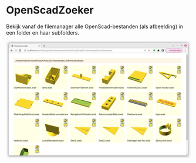 # OpenScadZoeker
Bekijk vanaf de filemanager alle OpenScad-bestanden (als afbeelding) in een folder en haar subfolders.

![Schermafdruk](https://raw.githubusercontent.com/M4rc3lv/OpenScadZoeker/main/FOTO/SCreenshot.png "Schermafdruk")

